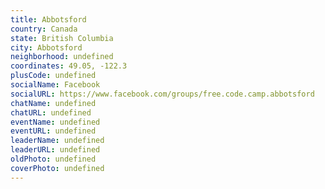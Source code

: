 ```yaml
---
title: Abbotsford
country: Canada
state: British Columbia
city: Abbotsford
neighborhood: undefined
coordinates: 49.05, -122.3
plusCode: undefined
socialName: Facebook
socialURL: https://www.facebook.com/groups/free.code.camp.abbotsford
chatName: undefined
chatURL: undefined
eventName: undefined
eventURL: undefined
leaderName: undefined
leaderURL: undefined
oldPhoto: undefined
coverPhoto: undefined
---
```

